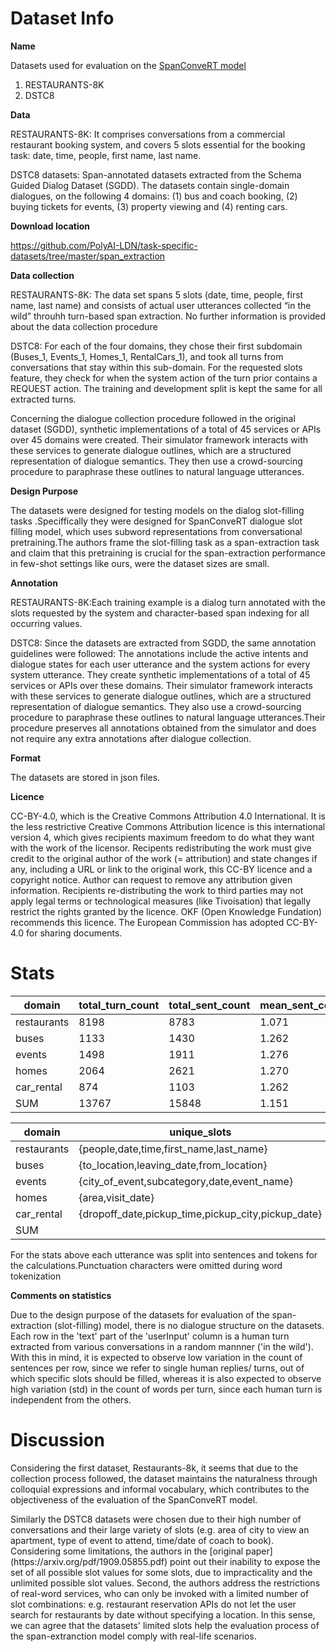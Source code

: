 # Dataset Info

**Name** <p>Datasets used for evaluation on the [SpanConveRT model](https://arxiv.org/pdf/2005.08866.pdf)
1. RESTAURANTS-8K
2. DSTC8
 </p>

**Data** <p>

RESTAURANTS-8K: It comprises conversations from a commercial restaurant booking system, and covers 5 slots essential for the booking task: date, time, people, first name, last name.

DSTC8 datasets: Span-annotated datasets extracted from the Schema Guided Dialog Dataset (SGDD). The datasets contain single-domain dialogues, on the following 4 domains:
(1) bus and coach booking, (2) buying tickets for events, (3) property viewing and (4) renting cars. </p>

**Download location** <p>https://github.com/PolyAI-LDN/task-specific-datasets/tree/master/span_extraction</p>

**Data collection** <p> 
RESTAURANTS-8K: The data set spans 5 slots (date, time, people, first name, last name) and consists of actual user utterances collected “in the wild” throuhh turn-based span extraction. No further information is provided about the data collection procedure   </p>

<p> DSTC8: For each of the four domains, they chose their first subdomain (Buses_1, Events_1, Homes_1, RentalCars_1), and took all turns from conversations that stay within this sub-domain. For the requested slots feature, they check for when the system action of the turn prior contains a REQUEST action. The training and development split is kept the same for all
extracted turns.

Concerning the dialogue collection procedure followed in the original dataset (SGDD), synthetic implementations of a total of 45 services or APIs over 45 domains were created. Their simulator framework interacts with these services to generate dialogue outlines, which are a structured representation of dialogue semantics. They then use a crowd-sourcing procedure to paraphrase these outlines to natural language utterances. </p>

**Design Purpose**
<p>The datasets were designed for testing models on the dialog slot-filling tasks .Speciffically they were designed for SpanConveRT dialogue slot filling model, which uses subword representations from conversational pretraining.The authors frame the slot-filling task as a span-extraction task and claim that this pretraining is crucial for the span-extraction performance in few-shot settings like ours, were the dataset sizes are small.

**Annotation** <p>
<p>RESTAURANTS-8K:Each training example is a dialog turn annotated with the slots requested by the system and character-based span indexing for all occurring values. </p>
<p>DSTC8: Since the datasets are extracted from SGDD, the same annotation guidelines were followed: The annotations include the active intents and dialogue states for each user utterance and the system actions for every system utterance. They create synthetic implementations of a total of 45 services or APIs over these domains. Their simulator framework interacts with these services to generate dialogue outlines, which are a structured representation of dialogue semantics. They also use a crowd-sourcing procedure to paraphrase these outlines to natural language utterances.Their procedure preserves all annotations obtained from the simulator and does not require any extra annotations after dialogue collection.</p>

**Format** <p>The datasets are stored in json files.

**Licence** <p>CC-BY-4.0, which is the Creative Commons Attribution 4.0 International. It is the less restrictive Creative Commons Attribution licence is this international version 4, which gives recipients maximum freedom to do what they want with the work of the licensor. Recipents redistributing the work must give credit to the original author of the work (= attribution) and state changes if any, including a URL or link to the original work, this CC-BY licence and a copyright notice. Author can request to remove any attribution given information. Recipients re-distributing the work to third parties may not apply legal terms or technological measures (like Tivoisation) that legally restrict the rights granted by the licence. OKF (Open Knowledge Fundation) recommends this licence. The European Commission has adopted CC-BY-4.0 for sharing documents. </p>

# Stats

| domain     |total_turn_count|total_sent_count|mean_sent_count  |std_sent_count |total_word_count|mean_word_count |std_word_count |vocab_size|vocab_size_no_stopwords| 
|------------|----------------|--------------- |---------------- |---------------|----------------|----------------|---------------|----------|-----------------------|
| restaurants| 8198           |8783            | 1.071           | 0.283         | 62330          | 7.603          |  4.738        |  4426    |       4314            |
| buses      | 1133           |1430            | 1.262           | 0.491         | 9694           | 8.556          |  4.459        |  501     |   429                 |          
| events     | 1498           |1911            | 1.276           | 0.510         | 12209          | 8.150          |  4.645        |  773     |  692                  |           
| homes      | 2064           |2621            | 1.270           | 0.505         | 16701          | 8.092          |  4.362        |  738     |    653                |      
| car_rental | 874            |1103            | 1.262           | 0.485         | 7643           | 8.745          |  5.785        |  566     |     495               |
| SUM        | 13767          |15848           | 1.151           | 0.398         | 108577         | 7.887	         |  4.740	       |  5202    |   5082                |

| domain     |unique_slots                                      |count           |
|------------|--------------------------------------------------|--------------- |
| restaurants|{people,date,time,first_name,last_name}           |5               | 
| buses      |{to_location,leaving_date,from_location}          |3               |         
| events     |{city_of_event,subcategory,date,event_name}       |4               |          
| homes      |{area,visit_date}                                 |2               |  
| car_rental |{dropoff_date,pickup_time,pickup_city,pickup_date}|4               | 
| SUM        |                                                  |17              |
<p>For the stats above each utterance was split into sentences and tokens for the calculations.Punctuation characters were omitted during word tokenization</p>

**Comments on statistics** <p>
Due to the design purpose of the datasets for evaluation of the span-extraction (slot-filling) model, there is no dialogue structure on the datasets. Each row in the 'text' part of the 'userInput' column is a human turn extracted from various conversations in a random mannner ('in the wild'). With this in mind, it is expected to observe low variation in the count of sentences per row, since we refer to single human replies/ turns, out of which specific slots should be filled, whereas it is also expected to observe high variation (std) in the count of words per turn, since each human turn is independent from the others. </p>
  
# Discussion
<p>

Considering the first dataset, Restaurants-8k, it seems that due to the collection process followed, the dataset maintains the naturalness through colloquial expressions and informal vocabulary, which contributes to the objectiveness of the evaluation of the SpanConveRT model.
</p>
 
 <p> 
Similarly the DSTC8 datasets were chosen due to their high number of conversations and their large variety of slots (e.g. area of city to view an apartment, type of event to attend, time/date of coach to book).
Considering some limitations, the authors in the [original paper](https://arxiv.org/pdf/1909.05855.pdf) point out their inability to expose the set of all possible slot values for some slots, due to impracticality and the unlimited possible slot values.
Second, the authors address the restrictions of real-word services, who can only be invoked with a limited number of slot combinations: e.g. restaurant reservation APIs do not let the user search for restaurants by date without specifying a location. In this sense, we can agree that the datasets' limited slots help the evaluation process of the span-extranction model comply with real-life scenarios.
</p>
